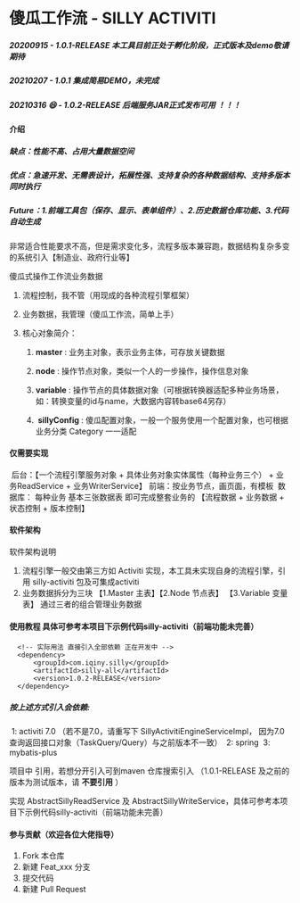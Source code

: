 # 傻瓜工作流 -  SILLY ACTIVITI

##### 20200915 - 1.0.1-RELEASE 本工具目前正处于孵化阶段，正式版本及demo敬请期待

##### 20210207 - 1.0.1 集成简易DEMO，未完成

##### 20210316 :smile:  -  **1.0.2-RELEASE 后端服务JAR正式发布可用** ！！！

#### 介绍

##### 缺点：性能不高、占用大量数据空间

##### 优点：急速开发、无需表设计，拓展性强、支持复杂的各种数据结构、支持多版本同时执行

##### Future：1.前端工具包（保存、显示、表单组件）、2.历史数据仓库功能、3.代码自动生成

非常适合性能要求不高，但是需求变化多，流程多版本兼容跑，数据结构复杂多变的系统引入【制造业、政府行业等】

傻瓜式操作工作流业务数据

1. 流程控制，我不管（用现成的各种流程引擎框架）

2. 业务数据，我管理（傻瓜工作流，简单上手）

3. 核心对象简介：

   1.   **master** : 业务主对象，表示业务主体，可存放关键数据

   2.   **node** : 操作节点对象，类似一个人的一步操作，操作信息对象

   3.   **variable** : 操作节点的具体数据对象（可根据转换器适配多种业务场景，如：转换变量的id与name，大数据内容转base64另存）

   4. ​    **sillyConfig** : 傻瓜配置对象，一般一个服务使用一个配置对象，也可根据业务分类 Category 一一适配

      

#### 仅需要实现 

​    后台：【一个流程引擎服务对象 + 具体业务对象实体属性（每种业务三个） + 业务ReadService + 业务WriterService】
​    前端：按业务节点，画页面，有模板
​    数据库： 每种业务 基本三张数据表
即可完成整套业务的 【流程数据 + 业务数据 + 状态控制 + 版本控制】

#### 软件架构

软件架构说明 

1. 流程引擎一般交由第三方如 Activiti 实现，本工具未实现自身的流程引擎，引用 silly-activiti 包及可集成activiti 
2. 业务数据拆分为三块 【1.Master 主表】【2.Node 节点表】 【3.Variable 变量表】 通过三者的组合管理业务数据

#### 使用教程 具体可参考本项目下示例代码silly-activiti（前端功能未完善）

```
  <!-- 实际用法 直接引入全部依赖 正在开发中 -->      
  <dependency>
      <groupId>com.iqiny.silly</groupId>
      <artifactId>silly-all</artifactId>
      <version>1.0.2-RELEASE</version>
  </dependency>
```

##### 按上述方式引入会依赖: 

​		1: activiti 7.0 （若不是7.0，请重写下 SillyActivitiEngineServiceImpl， 因为7.0 查询返回接口对象（TaskQuery/Query）与之前版本不一致） 
​        2: spring 
​        3: mybatis-plus

项目中 引用，若想分开引入可到maven 仓库搜索引入 （1.0.1-RELEASE 及之前的版本为测试版本，请 **不要引用** ）

实现 AbstractSillyReadService 及 AbstractSillyWriteService，具体可参考本项目下示例代码silly-activiti（前端功能未完善）

#### 参与贡献（欢迎各位大佬指导）

1. Fork 本仓库
2. 新建 Feat_xxx 分支
3. 提交代码
4. 新建 Pull Request